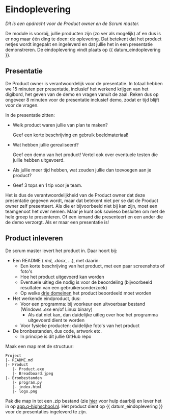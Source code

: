 # Eindoplevering

*Dit is een opdracht voor de Product owner en de Scrum master.*

De module is voorbij, jullie producten zijn (zo ver als mogelijk) af en dus is er nog maar één ding te doen: de oplevering. Dat betekent dat het product netjes wordt ingepakt en ingeleverd en dat jullie het in een presentatie demonstreren. De eindoplevering vindt plaats op {{ datum_eindoplevering }}.

## Presentatie

De Product owner is verantwoordelijk voor de presentatie. In totaal hebben we 15 minuten per presentatie, inclusief het werkend krijgen van het digibord, het geven van de demo en vragen vanuit de zaal. Reken dus op ongeveer 8 minuten voor de presentatie inclusief demo, zodat er tijd blijft voor de vragen.

In de presentatie zitten:

- Welk product waren jullie van plan te maken?

  Geef een korte beschrijving en gebruik beeldmateriaal!
- Wat hebben jullie gerealiseerd?

  Geef een demo van het product! Vertel ook over eventuele testen die jullie hebben uitgevoerd.
- Als jullie meer tijd hebben, wat zouden jullie dan toevoegen aan je product?
- Geef 3 tops en 1 tip voor je team.

Het is dus de verantwoordelijkheid van de Product owner dat deze presentatie gegeven wordt, maar dat betekent niet per se dat de Product owner zelf presenteert. Als die er bijvoorbeeld niet bij kan zijn, moet een teamgenoot het over nemen. Maar je kunt ook sowieso besluiten om met de hele groep te presenteren. Of een iemand die presenteert en een ander die de demo verzorgt. Als er maar een presentatie is!

## Product inleveren

De scrum master levert het product in. Daar hoort bij:

- Een README (*.md*, *.docx*, ...), met daarin:
  - Een korte beschrijving van het product, met een paar screenshots of foto's
  - Hoe het product uitgevoerd kan worden
  - Eventuele uitleg die nodig is voor de beoordeling (bijvoorbeeld resultaten van een gebruikersonderzoek)
  - Op welke [drie domeinen](beoordeling.md#eindproduct) het product beoordeeld moet worden
- Het werkende eindproduct, dus:
  - Voor een programma: bij voorkeur een uitvoerbaar bestand (Windows *.exe* en/of Linux binary)
    - Als dat niet kan, dan duidelijke uitleg over hoe het programma uitgevoerd dient te worden
  - Voor fysieke producten: duidelijke foto's van het product
- De bronbestanden, dus code, artwork etc.
  - In principe is dit jullie GitHub repo

Maak een map met de structuur:

```
Project
|- README.md
|- Product
   |- Product.exe
   |- Breadboard.jpeg
|- Bronbestanden
   |- program.py
   |- index.html
   |- logo.png
```

Pak die map in tot een .zip bestand (zie [hier](https://informatica.q-highschool.nl/informatie/meerdere-bestanden-inleveren) voor hulp daarbij) en lever het in op [app.q-highschool.nl](https://app.q-highschool.nl). Het product dient op {{ datum_eindoplevering }} voor de presentaties ingeleverd te zijn.

